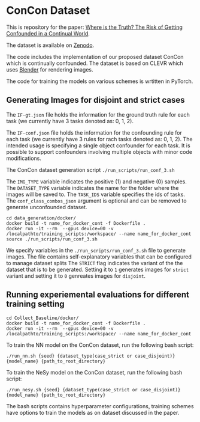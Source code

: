 # ConCon Dataset
This is repository for the paper: [Where is the Truth? The Risk of Getting Confounded in a Continual World](https://arxiv.org/abs/2402.06434).

The dataset is available on [Zenodo](https://zenodo.org/doi/10.5281/zenodo.10630481).

The code includes the implementation of our proposed dataset ConCon which is continually confounded. 
The dataset is based on CLEVR which uses [Blender](https://www.blender.org/) for rendering images.

The code for training the models on various schemes is wrtitten in PyTorch.


## Generating Images for disjoint and strict cases

The ```IF-gt.json``` file holds the information for the ground truth rule for each task (we currently have 3 tasks denoted as: 0, 1, 2). 

The ```IF-conf.json``` file holds the information for the confounding rule for each task (we currently have 3 rules for rach tasks denoted as: 0, 1, 2).
The intended usage is specifying a single object confounder for each task. It is possible to support confounders involving multiple objects with minor code modifications.

The ConCon dataset generation script 
```./run_scripts/run_conf_3.sh```

The ```IMG_TYPE``` variable indicates the positive (1) and negative (0) samples.
The ```DATASET_TYPE``` variable indicates the name for the folder where the images will be saved to.
The ```TASK_IDS``` variable specifies the ids of tasks.
The ```conf_class_combos_json``` argument is optional and can be removed to generate unconfounded dataset. 

    cd data_generation/docker/
    docker build -t name_for_docker_cont -f Dockerfile .
    docker run -it --rm  --gpus device=00 -v /localpathto/training_scripts:/workspace/ --name name_for_docker_cont
    source ./run_scripts/run_conf_3.sh


We specify variables in the ```./run_scripts/run_conf_3.sh``` file to generate images.
The file contains self-explanatory variables that can be configured to manage dataset splits
The ```STRICT``` flag indicates the variant of the the dataset that is to be generated. Setting it to ```1``` generates images for ```strict``` variant and setting it to ```0``` genreates images for ```disjoint```.


## Running experiemental evaluations for different training setting

    cd Collect_Baseline/docker/
    docker build -t name_for_docker_cont -f Dockerfile .
    docker run -it --rm  --gpus device=00 -v /localpathto/training_scripts:/workspace/ --name name_for_docker_cont

To train the NN model on the ConCon dataset, run the following bash script:

    ./run_nn.sh {seed} {dataset_type(case_strict or case_disjoint)} {model_name} {path_to_root_directory}

To train the NeSy model on the ConCon dataset, run the following bash script:

    ./run_nesy.sh {seed} {dataset_type(case_strict or case_disjoint)} {model_name} {path_to_root_directory}


The bash scripts contains hyperparameter configurations, training schemes
 have options to train the models as on dataset discussed in the paper.

 

